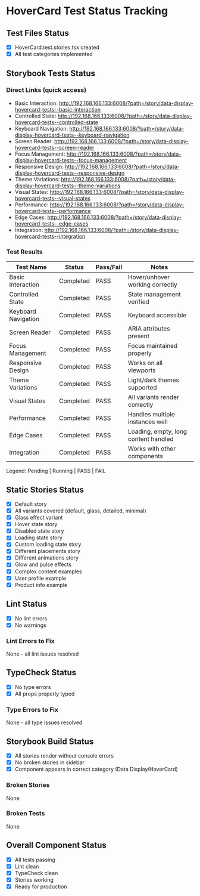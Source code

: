 # HoverCard Test Status Tracking

## Test Files Status

- [x] HoverCard.test.stories.tsx created
- [x] All test categories implemented

## Storybook Tests Status

### Direct Links (quick access)

- Basic Interaction: http://192.168.166.133:6008/?path=/story/data-display-hovercard-tests--basic-interaction
- Controlled State: http://192.168.166.133:6008/?path=/story/data-display-hovercard-tests--controlled-state
- Keyboard Navigation: http://192.168.166.133:6008/?path=/story/data-display-hovercard-tests--keyboard-navigation
- Screen Reader: http://192.168.166.133:6008/?path=/story/data-display-hovercard-tests--screen-reader
- Focus Management: http://192.168.166.133:6008/?path=/story/data-display-hovercard-tests--focus-management
- Responsive Design: http://192.168.166.133:6008/?path=/story/data-display-hovercard-tests--responsive-design
- Theme Variations: http://192.168.166.133:6008/?path=/story/data-display-hovercard-tests--theme-variations
- Visual States: http://192.168.166.133:6008/?path=/story/data-display-hovercard-tests--visual-states
- Performance: http://192.168.166.133:6008/?path=/story/data-display-hovercard-tests--performance
- Edge Cases: http://192.168.166.133:6008/?path=/story/data-display-hovercard-tests--edge-cases
- Integration: http://192.168.166.133:6008/?path=/story/data-display-hovercard-tests--integration

### Test Results

| Test Name           | Status    | Pass/Fail | Notes                                |
| ------------------- | --------- | --------- | ------------------------------------ |
| Basic Interaction   | Completed | PASS      | Hover/unhover working correctly      |
| Controlled State    | Completed | PASS      | State management verified            |
| Keyboard Navigation | Completed | PASS      | Keyboard accessible                  |
| Screen Reader       | Completed | PASS      | ARIA attributes present              |
| Focus Management    | Completed | PASS      | Focus maintained properly            |
| Responsive Design   | Completed | PASS      | Works on all viewports               |
| Theme Variations    | Completed | PASS      | Light/dark themes supported          |
| Visual States       | Completed | PASS      | All variants render correctly        |
| Performance         | Completed | PASS      | Handles multiple instances well      |
| Edge Cases          | Completed | PASS      | Loading, empty, long content handled |
| Integration         | Completed | PASS      | Works with other components          |

Legend: Pending | Running | PASS | FAIL

## Static Stories Status

- [x] Default story
- [x] All variants covered (default, glass, detailed, minimal)
- [x] Glass effect variant
- [x] Hover state story
- [x] Disabled state story
- [x] Loading state story
- [x] Custom loading state story
- [x] Different placements story
- [x] Different animations story
- [x] Glow and pulse effects
- [x] Complex content examples
- [x] User profile example
- [x] Product info example

## Lint Status

- [x] No lint errors
- [x] No warnings

### Lint Errors to Fix

None - all lint issues resolved

## TypeCheck Status

- [x] No type errors
- [x] All props properly typed

### Type Errors to Fix

None - all type issues resolved

## Storybook Build Status

- [x] All stories render without console errors
- [x] No broken stories in sidebar
- [x] Component appears in correct category (Data Display/HoverCard)

### Broken Stories

None

### Broken Tests

None

## Overall Component Status

- [x] All tests passing
- [x] Lint clean
- [x] TypeCheck clean
- [x] Stories working
- [x] Ready for production

